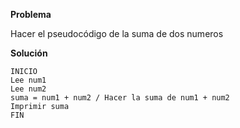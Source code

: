 **Problema**

Hacer el pseudocódigo de la suma de dos numeros

**Solución**

```
INICIO
Lee num1
Lee num2
suma = num1 + num2 / Hacer la suma de num1 + num2
Imprimir suma
FIN
```
